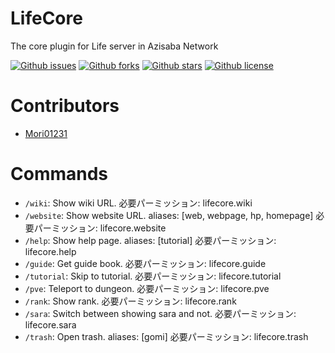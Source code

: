 # LifeCore

The core plugin for Life server in Azisaba Network

[![Github issues](https://img.shields.io/github/issues/AzisabaNetwork/LifeCore)](https://github.com/AzisabaNetwork/LifeCore/issues)
[![Github forks](https://img.shields.io/github/forks/AzisabaNetwork/LifeCore)](https://github.com/AzisabaNetwork/LifeCore/network/members)
[![Github stars](https://img.shields.io/github/stars/AzisabaNetwork/LifeCore)](https://github.com/AzisabaNetwork/LifeCore/stargazers)
[![Github license](https://img.shields.io/github/license/AzisabaNetwork/LifeCore)](https://github.com/AzisabaNetwork/LifeCore/)

# Contributors
- [Mori01231](https://github.com/Mori01231)

# Commands

- ``/wiki``:
    Show wiki URL.
    必要パーミッション: lifecore.wiki
- ``/website``:
    Show website URL.
    aliases: [web, webpage, hp, homepage]
    必要パーミッション: lifecore.website
- ``/help``:
    Show help page.
    aliases: [tutorial]
    必要パーミッション: lifecore.help
- ``/guide``:
    Get guide book.
    必要パーミッション: lifecore.guide
- ``/tutorial``:
    Skip to tutorial.
    必要パーミッション: lifecore.tutorial
- ``/pve``:
    Teleport to dungeon.
    必要パーミッション: lifecore.pve
- ``/rank``:
    Show rank.
    必要パーミッション: lifecore.rank
- ``/sara``:
    Switch between showing sara and not.
    必要パーミッション: lifecore.sara
- ``/trash``:
    Open trash.
    aliases: [gomi]
    必要パーミッション: lifecore.trash
